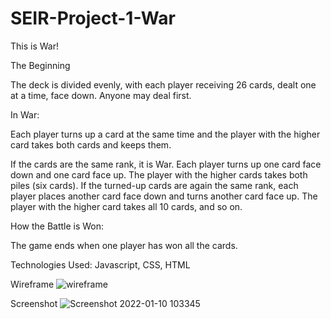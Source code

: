 # SEIR-Project-1-War

This is War!

The Beginning

The deck is divided evenly, with each player receiving 26 cards, dealt one at a time, face down. Anyone may deal first.

In War:

Each player turns up a card at the same time and the player with the higher card takes both cards and keeps them.

If the cards are the same rank, it is War. Each player turns up one card face down and one card face up. The player with the higher cards takes both piles (six cards). If the turned-up cards are again the same rank, each player places another card face down and turns another card face up. The player with the higher card takes all 10 cards, and so on.

How the Battle is Won:

The game ends when one player has won all the cards.

Technologies Used:
Javascript, CSS, HTML

Wireframe
![wireframe](https://user-images.githubusercontent.com/97041885/147976883-90a5e09a-a47b-4398-af16-a478621044e2.jpg)

Screenshot
![Screenshot 2022-01-10 103345](https://user-images.githubusercontent.com/97041885/148792940-7030d028-5841-4a16-8f3b-779de08b5588.png)
